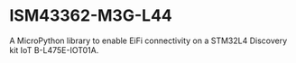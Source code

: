 # ISM43362-M3G-L44
A MicroPython library to enable EiFi connectivity on a STM32L4 Discovery kit IoT B-L475E-IOT01A.
